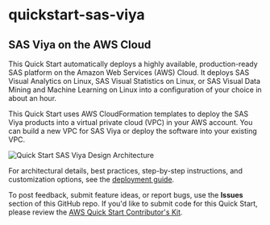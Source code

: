 # quickstart-sas-viya
## SAS Viya on the AWS Cloud

This Quick Start automatically deploys a highly available, production-ready SAS platform on the Amazon Web Services (AWS) Cloud. It deploys SAS Visual Analytics on Linux, SAS Visual Statistics on Linux, or SAS Visual Data Mining and Machine Learning on Linux into a configuration of your choice in about an hour.

This Quick Start uses AWS CloudFormation templates to deploy the SAS Viya products into a virtual private cloud (VPC) in your AWS account. You can build a new VPC for SAS Viya or deploy the software into your existing VPC.

![Quick Start SAS Viya Design Architecture](https://d1.awsstatic.com/partner-network/QuickStart/datasheets/sas-viya-on-aws-architecture-detailed.0a74ec21b3f95f0d667a10fea137862e8187c1b4.PNG)

For architectural details, best practices, step-by-step instructions, and customization options, see the [deployment guide](https://fwd.aws/egGGR).

To post feedback, submit feature ideas, or report bugs, use the **Issues** section of this GitHub repo.
If you'd like to submit code for this Quick Start, please review the [AWS Quick Start Contributor's Kit](https://aws-quickstart.github.io/).

